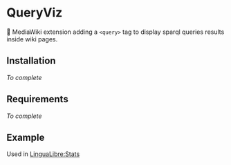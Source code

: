 # QueryViz
🌻 MediaWiki extension adding a `<query>` tag to display sparql queries results inside wiki pages.

## Installation
_To complete_

## Requirements
_To complete_

## Example
Used in [LinguaLibre:Stats](https://lingualibre.org/wiki/LinguaLibre:Stats)
